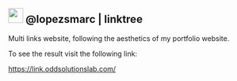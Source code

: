 ## <img src="https://github.com/marclopezsoler/linktree/assets/75423109/3c11bfde-ebf2-4b9a-8c60-fa169f92b4b7" data-canonical-src="https://github.com/marclopezsoler/linktree/assets/75423109/3c11bfde-ebf2-4b9a-8c60-fa169f92b4b7" width="30" height="30" />  @lopezsmarc | linktree

Multi links website, following the aesthetics of my portfolio website.

To see the result visit the following link:

https://link.oddsolutionslab.com/
